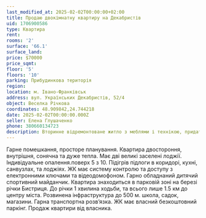 ```yaml
---
last_modified_at: 2025-02-02T00:00:00+02:00
title: Продаю двокімнатну квартиру на Декабристів
uid: 1706900586
type: Квартира
rent:
rooms: '2'
surface: '66.1'
surface_land:
price: $70000
price_sqmt:
floor: '5'
floors: '10'
parking: Прибудинкова територія
region:
location: м. Івано-Франківськ
address: вул. Українських Декабристів, 52/4
object: Веселка Річкова
coordinates: 48.909842,24.744218
date: 2025-02-02T00:00:00.000Z
seller: Елена Глушаченко
phone: 380660134723
description: Вторинне відремонтоване житло з меблями і технікою, придатне і готове для проживання
---
```


Гарне помешкання, просторе планування. Квартира двостороння, внутрішня, сонячна та дуже тепла. Має дві великі заселені лоджії. Індивідуальне опалення.поверх 5 з 10. Підігрів підлоги в коридорі, кухні, санвузлах, та лоджіях. ЖК має систему контролю та доступу з електронними ключами та відеодомофоном. Гарно обладнаний дитячий спортивний майданчик. Квартира знаходиться в парковій зоні на березі річки Бистриця. До річки 1 хвилина ходьби, та всього лише 1.5 км до центру міста. Розвинена інфраструктура до 500 м. школа, садок, магазини. Гарна транспортна розвʼязка. ЖК має власний безкоштовний паркінг. Продаж квартири від власника.
